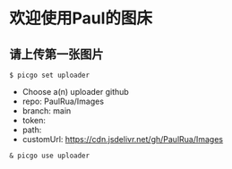 # 欢迎使用Paul的图床
## 请上传第一张图片
`$ picgo set uploader`
* Choose a(n) uploader github
* repo: PaulRua/Images
* branch: main
* token: 
* path:
* customUrl: https://cdn.jsdelivr.net/gh/PaulRua/Images

`& picgo use uploader`
